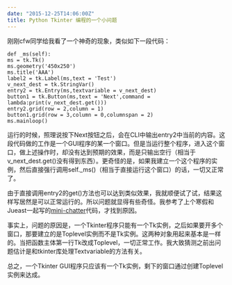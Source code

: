 ```yaml
---
date: "2015-12-25T14:06:00Z"
title: Python Tkinter 编程的一个小问题
---
```


刚刚cfw同学给我看了一个神奇的现象，类似如下一段代码：

```
def _ms(self):
ms = tk.Tk()
ms.geometry('450x250')
ms.title('AAA')
label2 = tk.Label(ms,text = 'Test')
v_next_dest = tk.StringVar()
entry2 = tk.Entry(ms,textvariable = v_next_dest)
button1 = tk.Button(ms,text = 'Next',command = lambda:print(v_next_dest.get()))
entry2.grid(row = 2,column = 1)
button1.grid(row = 3,column = 0,columnspan = 2)
ms.mainloop()
```

运行的时候，照理说按下Next按钮之后，会在CLI中输出entry2中当前的内容。这段代码做的工作是一个GUI程序的某一个窗口。但是当运行整个程序，进入这个窗口，做上述操作时，却没有达到预期的效果，而是只输出空行（相当于v_next_dest.get()没有得到东西）。更奇怪的是，如果我建立一个这个程序的实例，然后直接强行调用self._ms()（相当于直接运行这个窗口）的话，一切又正常了。

由于直接调用entry2的get()方法也可以达到类似效果，我就顺便试了试，结果这样写居然是可以正常运行的。所以问题就显得有些奇怪。我参考了上个寒假和Jueast一起写的<a href="https://github.com/B-O-P/mini-chatter" target="_blank">mini-chatter</a>代码，才找到原因。

事实上，问题的原因是，一个Tkinter程序只能有一个Tk实例，之后如果要开多个窗口，那要建立的是Toplevel实例而不是Tk实例。这两种对象用起来基本是一样的。当把函数主体第一行Tk改成Toplevel，一切正常工作。我大致猜测之前出问题估计是和tkinter库处理Textvariable的方法有关。

总之，一个Tkinter GUI程序只应该有一个Tk实例，剩下的窗口通过创建Toplevel实例来达成。